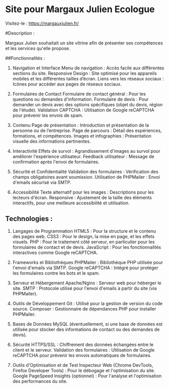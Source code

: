 # Site pour Margaux Julien Ecologue
Visitez-le : https://margauxjulien.fr/

#Description : 

Margaux Julien souhaitait un site vitrine afin de présenter ses compétences et les services qu'elle propose.

##Fonctionnalités : 

1. Navigation et Interface
	Menu de navigation : Accès facile aux différentes sections du site.
	Responsive Design : Site optimisé pour les appareils mobiles et les différentes tailles d’écran.
	Liens vers les réseaux sociaux : Icônes pour accéder aux pages de réseaux sociaux.

2. Formulaires de Contact
	Formulaire de contact général : Pour les questions ou demandes d'information.
	Formulaire de devis : Pour demander un devis avec des options spécifiques (objet du devis, région de l'étude).
	Validation CAPTCHA : Utilisation de Google reCAPTCHA pour prévenir les envois de spam.

3. Contenu
	Page de présentation : Introduction et présentation de la personne ou de l’entreprise.
	Page de parcours : Détail des expériences, formations, et compétences.
	Images et infographies : Présentation visuelle des informations pertinentes.

4. Interactivité
	Effets de survol : Agrandissement d'images au survol pour améliorer l'expérience utilisateur.
	Feedback utilisateur : Message de confirmation après l'envoi de formulaires.

5. Sécurité et Confidentialité
	Validation des formulaires : Vérification des champs obligatoires avant soumission.
	Utilisation de PHPMailer : Envoi d'emails sécurisé via SMTP.

6. Accessibilité
	Texte alternatif pour les images : Descriptions pour les lecteurs d'écran.
	Responsive : Ajustement de la taille des éléments interactifs, pour une meilleure accessibilité et utilisation.

## Technologies : 

1. Langages de Programmation
	HTML5 : Pour la structure et le contenu des pages web.
	CSS3 : Pour le design, la mise en page, et les effets visuels.
	PHP : Pour le traitement côté serveur, en particulier pour les formulaires de contact et de devis.
	JavaScript : Pour les fonctionnalités interactives comme Google reCAPTCHA.

2. Frameworks et Bibliothèques
	PHPMailer : Bibliothèque PHP utilisée pour l'envoi d'emails via SMTP.
	Google reCAPTCHA : Intégré pour protéger les formulaires contre les bots et le spam.

3. Serveur et Hébergement
	Apache/Nginx : Serveur web pour héberger le site.
	SMTP : Protocole utilisé pour l'envoi d'emails à partir du site (via PHPMailer).

4. Outils de Développement
	Git : Utilisé pour la gestion de version du code source.
	Composer : Gestionnaire de dépendances PHP pour installer PHPMailer.

5. Bases de Données
	MySQL (éventuellement, si une base de données est utilisée pour stocker des informations de contact ou des demandes de devis).

6. Sécurité
	HTTPS/SSL : Chiffrement des données échangées entre le client et le serveur.
	Validation des formulaires : Utilisation de Google reCAPTCHA pour prévenir les envois automatiques de formulaires.

7. Outils d'Optimisation et de Test
	Inspecteur Web (Chrome DevTools, Firefox Developer Tools) : Pour le débogage et l'optimisation du site.
	Google PageSpeed Insights (optionnel) : Pour l'analyse et l'optimisation des performances du site.
